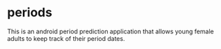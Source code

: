 # periods
This is an android period prediction application that allows young female adults to keep track of their period dates.
